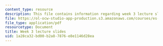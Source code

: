```yaml
---
content_type: resource
description: This file contains information regarding week 3 lecture slides.
file: https://ol-ocw-studio-app-production.s3.amazonaws.com/courses/es-s10-drugs-and-the-brain-spring-2013/1a28ca32bd00b2a87876e8e1146d28ea_MITES_S10S13_Week3.pdf
file_type: application/pdf
resourcetype: Document
title: Week 3 lecture slides
uid: 1a28ca32-bd00-b2a8-7876-e8e1146d28ea
---
```

